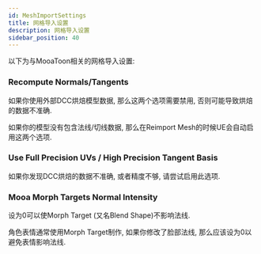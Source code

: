 ```yaml
---
id: MeshImportSettings
title: 网格导入设置
description: 网格导入设置
sidebar_position: 40
---
```

以下为与MooaToon相关的网格导入设置: 

### Recompute Normals/Tangents
如果你使用外部DCC烘焙模型数据, 那么这两个选项需要禁用, 否则可能导致烘焙的数据不准确.

如果你的模型没有包含法线/切线数据, 那么在Reimport Mesh的时候UE会自动启用这两个选项.

### Use Full Precision UVs / High Precision Tangent Basis
如果你发现DCC烘焙的数据不准确, 或者精度不够, 请尝试启用此选项.

### Mooa Morph Targets Normal Intensity
设为0可以使Morph Target (又名Blend Shape)不影响法线.

角色表情通常使用Morph Target制作, 如果你修改了脸部法线, 那么应该设为0以避免表情影响法线.
